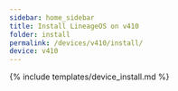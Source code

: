 ```yaml
---
sidebar: home_sidebar
title: Install LineageOS on v410
folder: install
permalink: /devices/v410/install/
device: v410
---
```

{% include templates/device_install.md %}
